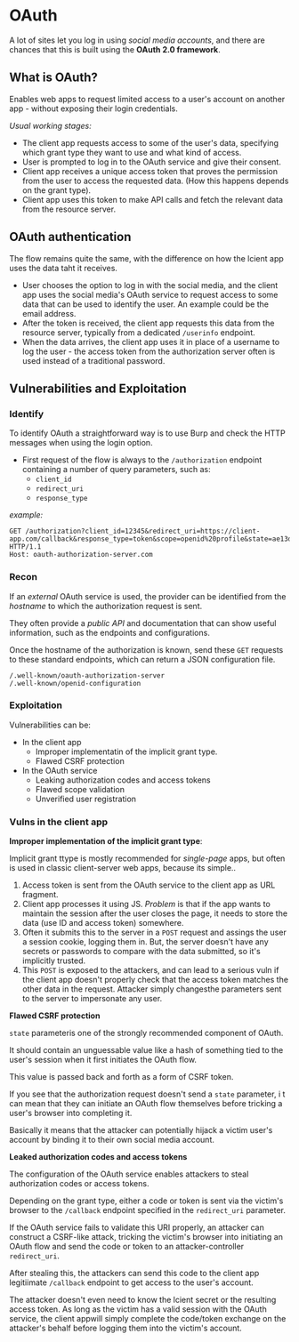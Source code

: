 # OAuth

A lot of sites let you log in using *social media accounts*, and there are chances that this is built using the **OAuth 2.0 framework**.

## What is OAuth?

Enables web apps to request limited access to a user's account on another app - without exposing their login credentials.

*Usual working stages:*
- The client app requests access to some of the user's data, specifying which grant type they want to use and what kind of access.
- User is prompted to log in to the OAuth service and give their consent.
- Client app receives a unique access token that proves the permission from the user to access the requested data. (How this happens depends on the grant type).
- Client app uses this token to make API calls and fetch the relevant data from the resource server.

## OAuth authentication

The flow remains quite the same, with the difference on how the lcient app uses the data taht it receives. 

- User chooses the option to log in with the social media, and the client app uses the social media's OAuth service to request access to some data that can be used to identify the user. An example could be the email address.
- After the token is received, the client app requests this data from the resource server, typically from a dedicated `/userinfo` endpoint.
- When the data arrives, the client app uses it in place of a username to log the user - the access token from the authorization server often is used instead of a traditional password.

## Vulnerabilities and Exploitation

### Identify

To identify OAuth a straightforward way is to use Burp and check the HTTP messages when using the login option.

- First request of the flow is always to the `/authorization` endpoint containing a number of query parameters, such as:
    - `client_id`
    - `redirect_uri`
    - `response_type`

*example:* 
```http
GET /authorization?client_id=12345&redirect_uri=https://client-app.com/callback&response_type=token&scope=openid%20profile&state=ae13d489bd00e3c24 HTTP/1.1
Host: oauth-authorization-server.com
```

### Recon

If an *external* OAuth service is used, the provider can be identified from the *hostname* to which the authorization request is sent.

They often provide a *public API* and documentation that can show useful information, such as the endpoints and configurations.

Once the hostname of the authorization is known, send these `GET` requests to these standard endpoints, which can return a JSON configuration file.

```http
/.well-known/oauth-authorization-server
/.well-known/openid-configuration
```
### Exploitation 
Vulnerabilities can be:
- In the client app
    - Improper implementatin of the implicit grant type.
    - Flawed CSRF protection
- In the OAuth service
    - Leaking authorization codes and access tokens
    - Flawed scope validation
    - Unverified user registration

### Vulns in the client app

**Improper implementation of the implicit grant type**:

Implicit grant ttype is mostly recommended for *single-page* apps, but often is used in classic client-server web apps, because its simple..

1. Access token is sent from the OAuth service to the client app as URL fragment.
2. Client app processes it using JS. *Problem* is that if the app wants to maintain the session after the user closes the page, it needs to store the data (use ID and access token) somewhere.
3. Often it submits this to the server in a `POST` request and assings the user a session cookie, logging them in. But, the server doesn't have  any secrets or passwords to compare with the data submitted, so it's implicitly trusted.
4. This `POST` is exposed to the attackers, and can lead to a serious vuln if the client app doesn't properly check that the access token matches the other data in the request. Attacker simply changesthe parameters sent to the server to impersonate any user.

**Flawed CSRF protection**

`state` parameteris one of the strongly recommended component of OAuth.

It should contain an unguessable value like a hash of something tied to the user's session when it first initiates the OAuth flow.

This value is passed back and forth as a form of CSRF token.

If you see that the authorization request doesn't send a `state` parameter, i t can mean that they can initiate an OAuth flow themselves before tricking a user's browser into completing it.

Basically it means that the attacker can potentially hijack a victim user's account by binding it to their own social media account.

**Leaked authorization codes and access tokens**

The configuration of the OAuth service enables attackers to steal authorization codes or access tokens.

Depending on the grant type, either a code or token is sent via the victim's browser to the `/callback` endpoint specified in the `redirect_uri` parameter.

If the OAuth service fails to validate this URI properly, an attacker can construct a CSRF-like attack, tricking the victim's browser into initiating an OAuth flow and send the code or token to an attacker-controller `redirect_uri`.

After stealing this, the attackers can send this code to the client app legitiimate `/callback` endpoint to get access to the user's account. 

The attacker doesn't even need to know the lcient secret or the resulting access token. As long as the victim has a valid session with the OAuth service, the client appwill simply complete the code/token exchange on the attacker's behalf before logging them into the victim's account.


